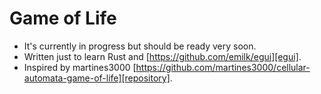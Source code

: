 # Game of Life
- It's currently in progress but should be ready very soon.
- Written just to learn Rust and [https://github.com/emilk/egui][egui].
- Inspired by martines3000 [https://github.com/martines3000/cellular-automata-game-of-life][repository].
